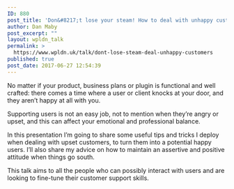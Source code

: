 ```yaml
---
ID: 880
post_title: 'Don&#8217;t lose your steam! How to deal with unhappy customers'
author: Dan Maby
post_excerpt: ""
layout: wpldn_talk
permalink: >
  https://www.wpldn.uk/talk/dont-lose-steam-deal-unhappy-customers
published: true
post_date: 2017-06-27 12:54:39
---
```

No matter if your product, business plans or plugin is functional and well crafted: there comes a time where a user or client knocks at your door, and they aren’t happy at all with you.

Supporting users is not an easy job, not to mention when they’re angry or upset, and this can affect your emotional and professional balance.

In this presentation I’m going to share some useful tips and tricks I deploy when dealing with upset customers, to turn them into a potential happy users. I’ll also share my advice on how to maintain an assertive and positive attitude when things go south.

This talk aims to all the people who can possibly interact with users and are looking to fine-tune their customer support skills.